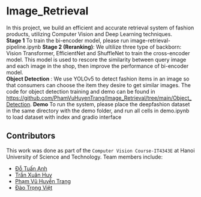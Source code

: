 # Image_Retrieval
In this project, we build an efficient and accurate retrieval system of fashion products, utilizing Computer Vision and Deep Learning techniques.\
**Stage 1** To train the bi-encoder model, please run image-retrieval-pipeline.ipynb
**Stage 2 (Reranking)**: We ultilize three type of backborn: Vision Transformer, EfficientNet and ShuffleNet to train the cross-encoder model. This model is used to rescore the similarity between query image and each image in the shop, then improve the performance of bi-encoder model.\
**Object Detection** : We use YOLOv5 to detect fashion items in an image so that consumers can choose the item they desire to get similar images. The code for object detection training and demo can be found in https://github.com/PhamVuHuyenTrang/Image_Retrieval/tree/main/Object_Detection.
**Demo** To run the system, please place the deepfashion dataset in the same directory with the demo folder, and run all cells in demo.ipynb to load dataset with index and gradio interface

## Contributors

This work was done as part of the `Computer Vision Course-IT4343E` at Hanoi University of Science and Technology. Team members include:

- [Đỗ Tuấn Anh](https://github.com/AnhDt-dsai)
- [Trần Xuân Huy](https://github.com/TranXuanHuy267)
- [Phạm Vũ Huyền Trang](https://github.com/PhamVuHuyenTrang)
- [Đào Trọng Việt](https://github.com/viet-data)

